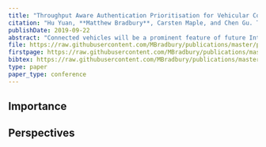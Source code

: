 ```yaml
---
title: "Throughput Aware Authentication Prioritisation for Vehicular Communication Networks"
citation: "Hu Yuan, **Matthew Bradbury**, Carsten Maple, and Chen Gu. Throughput Aware Authentication Prioritisation for Vehicular Communication Networks. In *90th IEEE Vehicular Technology Conference (VTC2019-Fall)*, 1–5. Sep. 2019. [doi:10.1109/VTCFall.2019.8891375](https://doi.org/10.1109/VTCFall.2019.8891375)."
publishDate: 2019-09-22
abstract: "Connected vehicles will be a prominent feature of future Intelligent Transport Systems. Which means that there will be a very high volume of wireless traffic that vehicles will receive and process. Due to this large quantity of traffic, there will be Quality of Service (QoS) constraints on the system that means messages will need to be prioritised. As vehicles will have a finite buffer to hold messages, the prioritisation scheme must consider network throughput to ensure QoS requirements are met. In our throughput authentication prioritisation technique, a Markov model is used to detect abnormally large data traffic users who are potential attackers performing a Denial of Service (DoS). Our results show that the algorithm can efficiently enhance network throughput."
file: https://raw.githubusercontent.com/MBradbury/publications/master/papers/VTC-Fall2019.pdf
firstpage: https://raw.githubusercontent.com/MBradbury/publications/master/firstpages/VTC-Fall2019.svg
bibtex: https://raw.githubusercontent.com/MBradbury/publications/master/bibtex/Yuan_2019_ThroughputAwareAuthentication.bib
type: paper
paper_type: conference
---
```


<!-- readmore -->

## Importance

## Perspectives


